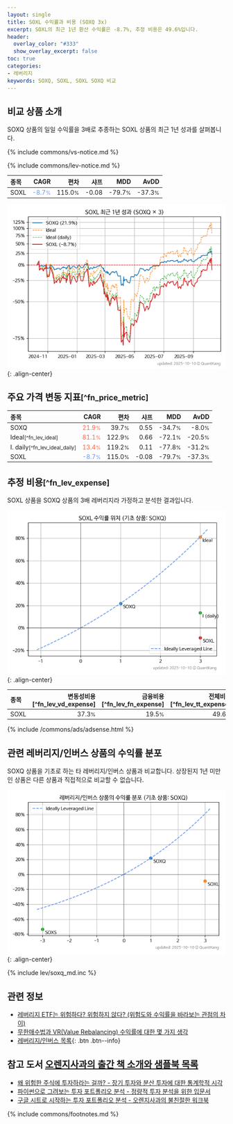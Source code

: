 ```yaml
---
layout: single
title: SOXL 수익률과 비용 (SOXQ 3x)
excerpt: SOXL의 최근 1년 환산 수익률은 -8.7%, 추정 비용은 49.6%입니다.
header:
  overlay_color: "#333"
  show_overlay_excerpt: false
toc: true
categories:
- 레버리지
keywords: SOXQ, SOXL, SOXL SOXQ 비교
---
```


## 비교 상품 소개


SOXQ 상품의 일일 수익률을 3배로 추종하는 SOXL 상품의 최근 1년 성과를 살펴봅니다.





{% include commons/vs-notice.md %}

{% include commons/lev-notice.md %}

| **종목** | **CAGR** | **편차** | **샤프** | **MDD** | **AvDD** |
| :------------ | ------: | -----------: | -------: | ------: | -------: |
| SOXL | <span style="color: cornflowerblue">-8.7<small>%</small></span> | 115.0<small>%</small> | -0.08 | -79.7<small>%</small> | -37.3<small>%</small> |

<!-- more -->


![SOXL](/lev/images/soxl.png){: .align-center}


## 주요 가격 변동 지표<small>[^fn_price_metric]</small>


| **종목** | **CAGR** | **편차** | **샤프** | **MDD** | **AvDD** |
| :------------ | ------: | -----------: | -------: | ------: | -------: |
| SOXQ | <span style="color: tomato">21.9<small>%</small></span> | 39.7<small>%</small> | 0.55 | -34.7<small>%</small> | -8.0<small>%</small> |
| Ideal<small>[^fn_lev_ideal]</small> | <span style="color: tomato">81.1<small>%</small></span> | 122.9<small>%</small> | 0.66 | -72.1<small>%</small> | -20.5<small>%</small> |
| I. daily<small>[^fn_lev_ideal_daily]</small> | <span style="color: tomato">13.4<small>%</small></span> | 119.2<small>%</small> | 0.11 | -77.8<small>%</small> | -31.2<small>%</small> |
| SOXL | <span style="color: cornflowerblue">-8.7<small>%</small></span> | 115.0<small>%</small> | -0.08 | -79.7<small>%</small> | -37.3<small>%</small> |


## 추정 비용<small>[^fn_lev_expense]</small><a id="expense"></a>

SOXL 상품을 SOXQ 상품의 3배 레버리지라 가정하고 분석한 결과입니다.

![SOXL](/lev/images/soxl_ideal.png){: .align-center}

| **종목** | **변동성비용**[^fn_lev_vd_expense] | **금융비용**[^fn_lev_fn_expense] | **전체비용**[^fn_lev_tt_expense] |
| :------------ | ------: | -----------: | -------: |
| SOXL | 37.3<small>%</small> | 19.5<small>%</small> | 49.6<small>%</small> |

{% include /commons/ads/adsense.html %}



## 관련 레버리지/인버스 상품의 수익률 분포

SOXQ 상품을 기초로 하는 타 레버리지/인버스 상품과 비교합니다. 상장된지 1년 미만인 상품은 다른 상품과 직접적으로 비교할 수 없습니다.

![SOXQ](/lev/images/soxq_ideal.png){: .align-center}

{% include lev/soxq_md.inc %}


## 관련 정보

- [레버리지 ETF는 위험하다? 위험하지 않다? (위험도와 수익률을 바라보는 관점의 차이)](https://kongdori.tistory.com/182)
- [무한매수법과 VR(Value Rebalancing) 수익률에 대한 몇 가지 생각](https://kongdori.tistory.com/109)
- [레버리지/인버스 목록](/lev/){: .btn .btn--info}


## 참고 도서 [오렌지사과의 출간 책 소개와 샘플북 목록](https://kongdori.tistory.com/691)

- [왜 위험한 주식에 투자하라는 걸까? - 장기 투자와 분산 투자에 대한 통계학적 시각](https://kongdori.tistory.com/421)
- [파이썬으로 그려보는 투자 포트폴리오 분석  - 정량적 투자 분석을 위한 입문서](https://kongdori.tistory.com/643)
- [구글 시트로 시작하는 투자 포트폴리오 분석 - 오렌지사과의 불친절한 워크북](https://kongdori.tistory.com/449)

{% include commons/footnotes.md %}